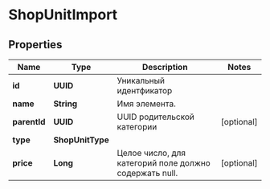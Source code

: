 

# ShopUnitImport

## Properties

Name | Type | Description | Notes
------------ | ------------- | ------------- | -------------
**id** | **UUID** | Уникальный идентфикатор | 
**name** | **String** | Имя элемента. | 
**parentId** | **UUID** | UUID родительской категории |  [optional]
**type** | **ShopUnitType** |  | 
**price** | **Long** | Целое число, для категорий поле должно содержать null. |  [optional]



